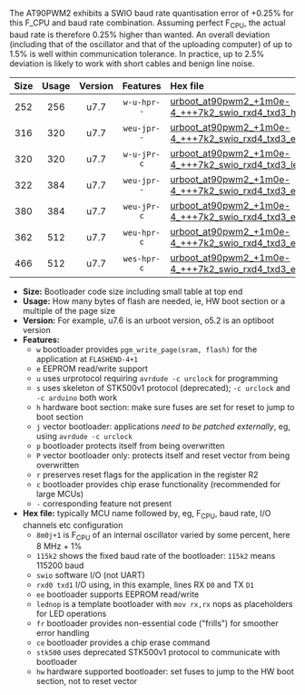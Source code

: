The AT90PWM2 exhibits a SWIO baud rate quantisation error of +0.25% for this F_CPU and baud rate combination. Assuming perfect F<sub>CPU</sub>, the actual baud rate is therefore 0.25% higher than wanted. An overall deviation (including that of the oscillator and that of the uploading computer) of up to 1.5% is well within communication tolerance. In practice, up to 2.5% deviation is likely to work with short cables and benign line noise.

|Size|Usage|Version|Features|Hex file|
|:-:|:-:|:-:|:-:|:--|
|252|256|u7.7|`w-u-hpr--`|[urboot_at90pwm2_+1m0e-4_+++7k2_swio_rxd4_txd3_hw.hex](https://raw.githubusercontent.com/stefanrueger/urboot.hex/main/mcus/at90pwm2/internal_oscillator/fcpu_+1m0e-4/br_+++7k2/urboot_at90pwm2_+1m0e-4_+++7k2_swio_rxd4_txd3_hw.hex)|
|316|320|u7.7|`weu-jpr--`|[urboot_at90pwm2_+1m0e-4_+++7k2_swio_rxd4_txd3_ee.hex](https://raw.githubusercontent.com/stefanrueger/urboot.hex/main/mcus/at90pwm2/internal_oscillator/fcpu_+1m0e-4/br_+++7k2/urboot_at90pwm2_+1m0e-4_+++7k2_swio_rxd4_txd3_ee.hex)|
|320|320|u7.7|`w-u-jPr-c`|[urboot_at90pwm2_+1m0e-4_+++7k2_swio_rxd4_txd3_lednop_fr_ce.hex](https://raw.githubusercontent.com/stefanrueger/urboot.hex/main/mcus/at90pwm2/internal_oscillator/fcpu_+1m0e-4/br_+++7k2/urboot_at90pwm2_+1m0e-4_+++7k2_swio_rxd4_txd3_lednop_fr_ce.hex)|
|322|384|u7.7|`weu-jpr--`|[urboot_at90pwm2_+1m0e-4_+++7k2_swio_rxd4_txd3_ee_lednop.hex](https://raw.githubusercontent.com/stefanrueger/urboot.hex/main/mcus/at90pwm2/internal_oscillator/fcpu_+1m0e-4/br_+++7k2/urboot_at90pwm2_+1m0e-4_+++7k2_swio_rxd4_txd3_ee_lednop.hex)|
|380|384|u7.7|`weu-jPr-c`|[urboot_at90pwm2_+1m0e-4_+++7k2_swio_rxd4_txd3_ee_lednop_fr_ce.hex](https://raw.githubusercontent.com/stefanrueger/urboot.hex/main/mcus/at90pwm2/internal_oscillator/fcpu_+1m0e-4/br_+++7k2/urboot_at90pwm2_+1m0e-4_+++7k2_swio_rxd4_txd3_ee_lednop_fr_ce.hex)|
|362|512|u7.7|`weu-hpr-c`|[urboot_at90pwm2_+1m0e-4_+++7k2_swio_rxd4_txd3_ee_lednop_fr_ce_hw.hex](https://raw.githubusercontent.com/stefanrueger/urboot.hex/main/mcus/at90pwm2/internal_oscillator/fcpu_+1m0e-4/br_+++7k2/urboot_at90pwm2_+1m0e-4_+++7k2_swio_rxd4_txd3_ee_lednop_fr_ce_hw.hex)|
|466|512|u7.7|`wes-hpr-c`|[urboot_at90pwm2_+1m0e-4_+++7k2_swio_rxd4_txd3_ee_lednop_fr_ce_stk500_hw.hex](https://raw.githubusercontent.com/stefanrueger/urboot.hex/main/mcus/at90pwm2/internal_oscillator/fcpu_+1m0e-4/br_+++7k2/urboot_at90pwm2_+1m0e-4_+++7k2_swio_rxd4_txd3_ee_lednop_fr_ce_stk500_hw.hex)|

- **Size:** Bootloader code size including small table at top end
- **Usage:** How many bytes of flash are needed, ie, HW boot section or a multiple of the page size
- **Version:** For example, u7.6 is an urboot version, o5.2 is an optiboot version
- **Features:**
  + `w` bootloader provides `pgm_write_page(sram, flash)` for the application at `FLASHEND-4+1`
  + `e` EEPROM read/write support
  + `u` uses urprotocol requiring `avrdude -c urclock` for programming
  + `s` uses skeleton of STK500v1 protocol (deprecated); `-c urclock` and `-c arduino` both work
  + `h` hardware boot section: make sure fuses are set for reset to jump to boot section
  + `j` vector bootloader: applications *need to be patched externally*, eg, using `avrdude -c urclock`
  + `p` bootloader protects itself from being overwritten
  + `P` vector bootloader only: protects itself and reset vector from being overwritten
  + `r` preserves reset flags for the application in the register R2
  + `c` bootloader provides chip erase functionality (recommended for large MCUs)
  + `-` corresponding feature not present
- **Hex file:** typically MCU name followed by, eg, F<sub>CPU</sub>, baud rate, I/O channels etc configuration
  + `8m0j+1` is F<sub>CPU</sub> of an internal oscillator varied by some percent, here 8 MHz + 1%
  + `115k2` shows the fixed baud rate of the bootloader: `115k2` means 115200 baud
  + `swio` software I/O (not UART)
  + `rxd0 txd1` I/O using, in this example, lines RX `D0` and TX `D1`
  + `ee` bootloader supports EEPROM read/write
  + `lednop` is a template bootloader with `mov rx,rx` nops as placeholders for LED operations
  + `fr` bootloader provides non-essential code ("frills") for smoother error handling
  + `ce` bootloader provides a chip erase command
  + `stk500` uses deprecated STK500v1 protocol to communicate with bootloader
  + `hw` hardware supported bootloader: set fuses to jump to the HW boot section, not to reset vector
